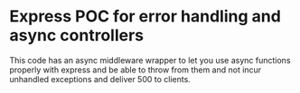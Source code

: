 # Express POC for error handling and async controllers

This code has an async middleware wrapper to let you use async functions
properly with express and be able to throw from them and not incur
unhandled exceptions and deliver 500 to clients.
